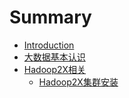 # Summary

* [Introduction](README.md)
* [大数据基本认识](chapter1.md)
* [Hadoop2X相关](hadoop/README.md)
    * [Hadoop2X集群安装](hadoop/hadoop2xinstallmd)
    
    



